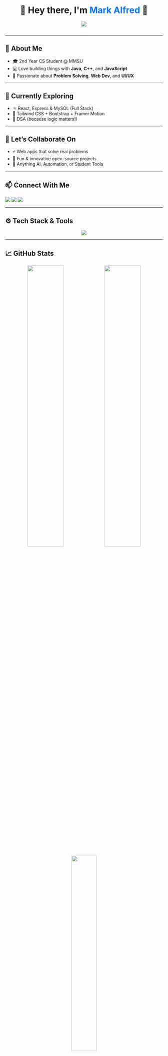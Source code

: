<h1 align="center">👋 Hey there, I'm <span style="color:#0077ff;">Mark Alfred</span> 🚀</h1>

<p align="center">
  <img src="https://readme-typing-svg.herokuapp.com/?lines=CS+Student+|+Aspiring+Software+Engineer;Coding+my+dreams+into+reality;Always+Learning+Something+New!&center=true&width=550&height=45&color=00F5FF&vCenter=true&size=22">
</p>

<div align="center">
  <img src="https://komarev.com/ghpvc/?username=m4rk4lfred&style=flat-square&color=blue" alt=""/>
</div>

---

## 🌟 About Me

- 🎓 2nd Year CS Student @ MMSU  
- 💻 Love building things with **Java**, **C++**, and **JavaScript**  
- 🧠 Passionate about **Problem Solving**, **Web Dev**, and **UI/UX**

---

## 🚀 Currently Exploring

- ⚛️ React, Express & MySQL (Full Stack)
- 🎨 Tailwind CSS + Bootstrap + Framer Motion
- 🧠 DSA (because logic matters!)

---

## 🤝 Let’s Collaborate On

- ⚡ Web apps that solve real problems  
- 🧩 Fun & innovative open-source projects  
- 🧠 Anything AI, Automation, or Student Tools

---

## 📫 Connect With Me

<p align="left">
  <a href="mailto:m4rk4lfredstdy@gmail.com"><img src="https://img.shields.io/badge/Gmail-D14836?style=for-the-badge&logo=gmail&logoColor=white"></a>
  <a href="https://www.linkedin.com/feed/"><img src="https://img.shields.io/badge/LinkedIn-0077B5?style=for-the-badge&logo=linkedin&logoColor=white"></a>
  <a href="https://yourportfolio.com"><img src="https://img.shields.io/badge/Portfolio-000000?style=for-the-badge&logo=Google-Chrome&logoColor=white"></a>
</p>

---

## ⚙️ Tech Stack & Tools

<p align="center">
  <img src="https://skillicons.dev/icons?i=java,cpp,js,html,css,react,nodejs,express,mysql,tailwind,bootstrap,git,vscode,figma" />
</p>

---

## 📈 GitHub Stats

<p align="center">
  <img width="48%" src="https://github-readme-stats.vercel.app/api?username=m4rk4lfred&show_icons=true&theme=tokyonight" />
  <img width="48%" src="https://github-readme-streak-stats.herokuapp.com/?user=m4rk4lfred&theme=tokyonight" />
</p>

<p align="center">
  <img width="40%" src="https://github-readme-stats.vercel.app/api/top-langs/?username=m4rk4lfred&layout=compact&theme=tokyonight" />
</p>

---

## 🎯 Current Goals

- ✅ Build and deploy full-stack web apps  
- 📚 Learn DevOps basics (CI/CD, hosting, etc.)  
- 📝 Share knowledge via blog posts & projects  
- 🧩 Finish at least 1 open-source contribution per month

---

## ⚡ Fun Fact

**I code better when there's iced coffee beside me ☕💻**

---

<!---
✨ This README is proudly crafted with passion and code ✨
--->

